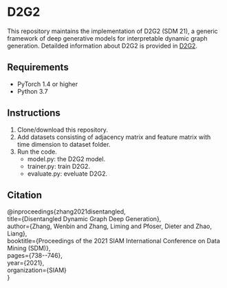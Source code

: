 # D2G2
This repository maintains the implementation of D2G2 (SDM 21), a generic framework of deep generative models for interpretable dynamic graph generation. Detailded information about D2G2 is provided in [D2G2](https://github.com/vanbanTruong/vanbanTruong.github.io/blob/master/assets/SDM21.pdf). 

## Requirements
* PyTorch 1.4 or higher
* Python 3.7


## Instructions
1. Clone/download this repository.
2. Add datasets consisting of adjacency matrix and feature matrix with time dimension to dataset folder.   
3. Run the code.  
      * model.py: the D2G2 model.
      * trainer.py: train D2G2.
      * evaluate.py: eveluate D2G2.
  
## Citation
@inproceedings{zhang2021disentangled,  
     title={Disentangled Dynamic Graph Deep Generation},  
     author={Zhang, Wenbin and Zhang, Liming and Pfoser, Dieter and Zhao, Liang},  
     booktitle={Proceedings of the 2021 SIAM International Conference on Data Mining (SDM)},  
     pages={738--746},  
     year={2021},  
     organization={SIAM}  
}
